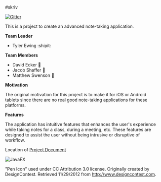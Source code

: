 #skriv

[![Gitter](https://badges.gitter.im/Join%20Chat.svg)](https://gitter.im/zoso10/skriv?utm_source=badge&utm_medium=badge&utm_campaign=pr-badge&utm_content=badge)

This is a project to create an advanced note-taking application.

**Team Leader**

* Tyler Ewing :shipit:

**Team Members**

* David Ecker :shit:
* Jacob Shaffer :hamster:
* Matthew Swenson :bikini:

**Motivation**

The original motivation for this project is to make it for iOS or Android tablets since there are no real good note-taking applications for these platforms.

**Features**

The application has intuitive features that enhances the user's experience while taking notes for a class, during a meeting, etc. These features are designed to assist the user without being intrusive or disruptive of workflow.

Location of [Project Document](https://docs.google.com/document/d/1okCINTe163fr9JDWqGDj-NX_W_H1wbJyPUBfAmfTIEk/edit)


![JavaFX](https://github.com/zoso10/skriv/blob/master/Screen%20Shot.png?raw=true)

"Pen Icon" used under CC Attribution 3.0 license. Originally created by DesignContest. Retrieved 11/29/2012 from http://www.designcontest.com.